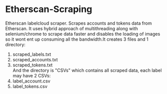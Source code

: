 # Etherscan-Scraping
Etherscan labelcloud scraper. Scrapes accounts and tokens data from Etherscan. It uses hybrid approach of multithreading along with selenium/chrome to scrape data faster and disables the loading of images so it wont ent up consuming all the bandwidth.It creates 3 files and 1 directory: <br>
1. scraped_labels.txt
2. scraped_accounts.txt
3. scraped_tokens.txt
<br>And the directory is "CSVs" which contains all scraped data, each label may have 2 CSVs:
1. label_account.csv
2. label_tokens.csv

